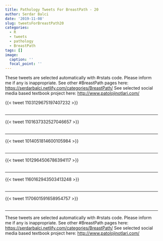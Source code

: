 ```yaml
---
title: Pathology Tweets For BreastPath - 20
author: Serdar Balci
date: '2019-11-08'
slug: tweetsForBreastPath20
categories:
  - R
  - tweets
  - pathology
  - BreastPath
tags: []
image:
  caption: ''
  focal_point: ''
---
```



These tweets are selected automatically with #rstats code. Please inform me if any is inappropriate.
See other #BreastPath pages here: https://serdarbalci.netlify.com/categories/BreastPath/ 
See selected social media based textbook project here: http://www.patolojinotlari.com/

{{< tweet 1103129675197407232 >}}
<br>
<br>
<hr>
{{< tweet 1101637332527046657 >}}
<br>
<br>
<hr>
{{< tweet 1014051814600105984 >}}
<br>
<br>
<hr>
{{< tweet 1012964506786394117 >}}
<br>
<br>
<hr>
{{< tweet 1160162943503413248 >}}
<br>
<br>
<hr>
{{< tweet 1170601591658954757 >}}
<br>
<br>
<hr>


These tweets are selected automatically with #rstats code. Please inform me if any is inappropriate.
See other #BreastPath pages here: https://serdarbalci.netlify.com/categories/BreastPath/ 
See selected social media based textbook project here: http://www.patolojinotlari.com/
